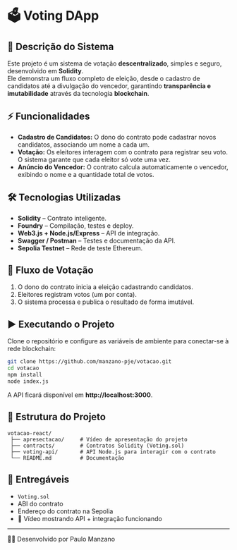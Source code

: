 # 🗳️ Voting DApp

## 📖 Descrição do Sistema

Este projeto é um sistema de votação **descentralizado**, simples e seguro, desenvolvido em **Solidity**.  
Ele demonstra um fluxo completo de eleição, desde o cadastro de candidatos até a divulgação do vencedor, garantindo **transparência e imutabilidade** através da tecnologia **blockchain**.

## ⚡ Funcionalidades
- **Cadastro de Candidatos:** O dono do contrato pode cadastrar novos candidatos, associando um nome a cada um.  
- **Votação:** Os eleitores interagem com o contrato para registrar seu voto. O sistema garante que cada eleitor só vote uma vez.  
- **Anúncio do Vencedor:** O contrato calcula automaticamente o vencedor, exibindo o nome e a quantidade total de votos.  

## 🛠 Tecnologias Utilizadas
- **Solidity** – Contrato inteligente.  
- **Foundry** – Compilação, testes e deploy.  
- **Web3.js + Node.js/Express** – API de integração.  
- **Swagger / Postman** – Testes e documentação da API.  
- **Sepolia Testnet** – Rede de teste Ethereum.  

## 🔄 Fluxo de Votação
1. O dono do contrato inicia a eleição cadastrando candidatos.  
2. Eleitores registram votos (um por conta).  
3. O sistema processa e publica o resultado de forma imutável.  

## ▶️ Executando o Projeto
Clone o repositório e configure as variáveis de ambiente para conectar-se à rede blockchain:  

```bash
git clone https://github.com/manzano-pje/votacao.git
cd votacao
npm install
node index.js
```

A API ficará disponível em **http://localhost:3000**.

## 📂 Estrutura do Projeto

```
votacao-react/
 ├── apresectacao/     # Vídeo de apresentação do projeto
 ├── contracts/        # Contratos Solidity (Voting.sol)
 ├── voting-api/       # API Node.js para interagir com o contrato
 └── README.md         # Documentação
```

## 🚀 Entregáveis
- `Voting.sol`  
- ABI do contrato  
- Endereço do contrato na Sepolia  
- 🎥 Vídeo mostrando API + integração funcionando  

---
👨‍💻 Desenvolvido por Paulo Manzano
